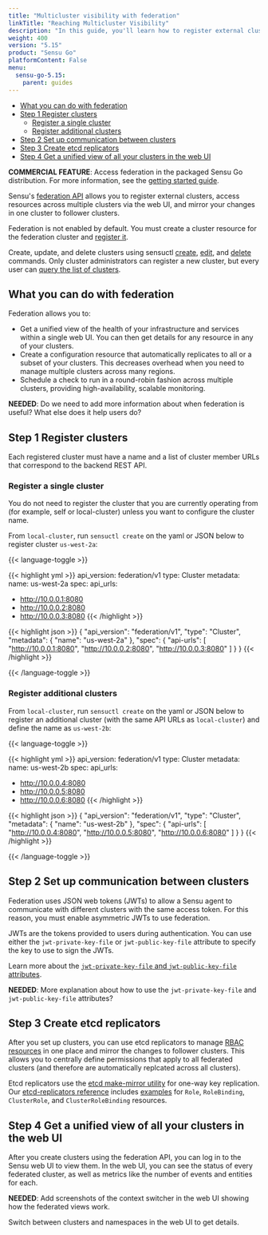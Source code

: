 ```yaml
---
title: "Multicluster visibility with federation"
linkTitle: "Reaching Multicluster Visibility"
description: "In this guide, you'll learn how to register external clusters using the federation API and access resources across multiple clusters."
weight: 400
version: "5.15"
product: "Sensu Go"
platformContent: False
menu: 
  sensu-go-5.15:
    parent: guides
---
```


- [What you can do with federation](#what-you-can-do-with-federation)
- [Step 1 Register clusters](#step-1-register-clusters)
  - [Register a single cluster](#register-a-single-cluster)
  - [Register additional clusters](#register-additional-clusters)
- [Step 2 Set up communication between clusters](#step-2-set-up-communication-between-clusters)
- [Step 3 Create etcd replicators](#step-3-create-etcd-replicators)
- [Step 4 Get a unified view of all your clusters in the web UI](#step-4-get-a-unified-view-of-all-your-clusters-in-the-web-ui)

**COMMERCIAL FEATURE**: Access federation in the packaged Sensu Go distribution. For more information, see the [getting started guide][8].

Sensu's [federation API][1] allows you to register external clusters, access resources across multiple clusters via the web UI, and mirror your changes in one cluster to follower clusters.

Federation is not enabled by default. You must create a cluster resource for the federation cluster and [register it](#register-a-single-cluster).

Create, update, and delete clusters using sensuctl [create][5], [edit][6], and [delete][7] commands. Only cluster administrators can register a new cluster, but every user can [query the list of clusters][11].

## What you can do with federation

Federation allows you to:

- Get a unified view of the health of your infrastructure and services within a single web UI. You can then get details for any resource in any of your clusters.
- Create a configuration resource that automatically replicates to all or a subset of your clusters. This decreases overhead when you need to manage multiple clusters across many regions.
- Schedule a check to run in a round-robin fashion across multiple clusters, providing high-availability, scalable monitoring.

**NEEDED**: Do we need to add more information about when federation is useful? What else does it help users do?

## Step 1 Register clusters

Each registered cluster must have a name and a list of cluster member URLs that correspond to the backend REST API.

### Register a single cluster

You do not need to register the cluster that you are currently operating from (for example, self or local-cluster) unless you want to configure the cluster name.

From `local-cluster`, run `sensuctl create` on the yaml or JSON below to register cluster `us-west-2a`:

{{< language-toggle >}}

{{< highlight yml >}}
api_version: federation/v1
type: Cluster
metadata:
  name: us-west-2a
spec:
  api_urls:
  - http://10.0.0.1:8080
  - http://10.0.0.2:8080
  - http://10.0.0.3:8080
{{< /highlight >}}

{{< highlight json >}}
{
  "api_version": "federation/v1",
  "type": "Cluster",
  "metadata": {
    "name": "us-west-2a"
  },
  "spec": {
    "api-urls": [
      "http://10.0.0.1:8080",
      "http://10.0.0.2:8080",
      "http://10.0.0.3:8080"
    ]
  }
}
{{< /highlight >}}

{{< /language-toggle >}}

### Register additional clusters

From `local-cluster`, run `sensuctl create` on the yaml or JSON below to register an additional cluster (with the same API URLs as `local-cluster`) and define the name as `us-west-2b`:

{{< language-toggle >}}

{{< highlight yml >}}
api_version: federation/v1
type: Cluster
metadata:
  name: us-west-2b
spec:
  api_urls:
  - http://10.0.0.4:8080
  - http://10.0.0.5:8080
  - http://10.0.0.6:8080
{{< /highlight >}}

{{< highlight json >}}
{
  "api_version": "federation/v1",
  "type": "Cluster",
  "metadata": {
    "name": "us-west-2b"
  },
  "spec": {
    "api-urls": [
      "http://10.0.0.4:8080",
      "http://10.0.0.5:8080",
      "http://10.0.0.6:8080"
    ]
  }
}
{{< /highlight >}}

{{< /language-toggle >}}

## Step 2 Set up communication between clusters

Federation uses JSON web tokens (JWTs) to allow a Sensu agent to communicate with different clusters with the same access token. For this reason, you must enable asymmetric JWTs to use federation.

JWTs are the tokens provided to users during authentication. You can use either the `jwt-private-key-file` or `jwt-public-key-file` attribute to specify the key to use to sign the JWTs.

Learn more about the [`jwt-private-key-file` and `jwt-public-key-file` attributes][4].

**NEEDED**: More explanation about how to use the `jwt-private-key-file` and `jwt-public-key-file` attributes?

## Step 3 Create etcd replicators

After you set up clusters, you can use etcd replicators to manage [RBAC resources][10] in one place and mirror the changes to follower clusters. This allows you to centrally define permissions that apply to all federated clusters (and therefore are automatically replcated across all clusters).

Etcd replicators use the [etcd make-mirror utility][12] for one-way key replication. Our [etcd-replicators reference][2] includes [examples][9] for `Role`, `RoleBinding`, `ClusterRole`, and `ClusterRoleBinding` resources.

## Step 4 Get a unified view of all your clusters in the web UI

After you create clusters using the federation API, you can log in to the Sensu web UI to view them. In the web UI, you can see the status of every federated cluster, as well as metrics like the number of events and entities for each. 

**NEEDED**: Add screenshots of the context switcher in the web UI showing how the federated views work.

Switch between clusters and namespaces in the web UI to get details.


[1]: ../../api/federation/#the-clusters-endpoint
[2]: ../../reference/etcdreplicators
[3]: ../use-apikey-feature
[4]: ../../reference/backend#jwt-attributes
[5]: ../../sensuctl/reference#creating-resources
[6]: ../../sensuctl/reference#updating-resources
[7]: ../../sensuctl/reference#deleting-resources
[8]: ../../getting-started/enterprise
[9]: ../../reference/etcdreplicators#example-etcd-replicators-resources
[10]: ../..reference/rbac
[11]: ../../api/federation#clusters-get
[12]: https://github.com/etcd-io/etcd/blob/master/etcdctl/README.md#make-mirror-options-destination
